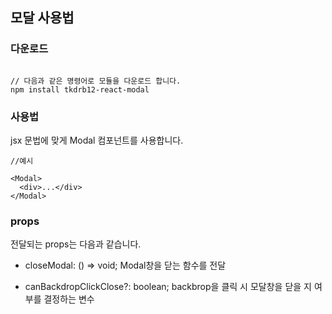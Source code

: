 ## 모달 사용법


### 다운로드

```

// 다음과 같은 명령어로 모듈을 다운로드 합니다.
npm install tkdrb12-react-modal

```
### 사용법

jsx 문법에 맞게 Modal 컴포넌트를 사용합니다.

```
//예시

<Modal>
  <div>...</div>
</Modal>

```

### props

전달되는 props는 다음과 같습니다.

-  closeModal: () => void;
  Modal창을 닫는 함수를 전달

-  canBackdropClickClose?: boolean;
  backbrop을 클릭 시 모달창을 닫을 지 여부를 결정하는 변수



